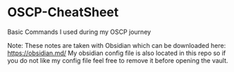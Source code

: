 # OSCP-CheatSheet
Basic Commands I used during my OSCP journey

Note:
These notes are taken with Obsidian which can be downloaded here: https://obsidian.md/
My obsidian config file is also located in this repo so if you do not like my config file feel free to remove it before opening the vault.
